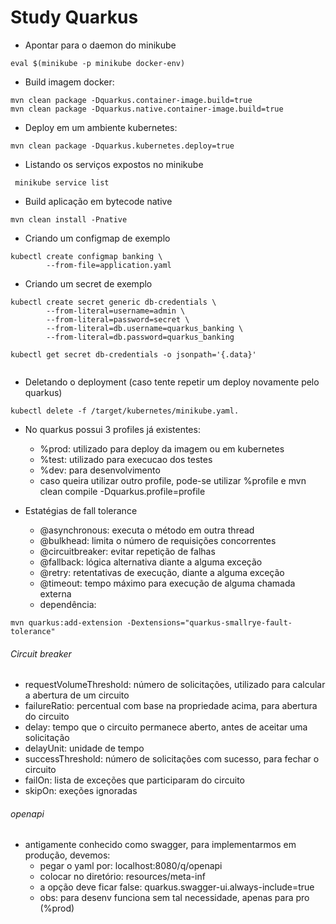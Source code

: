 # Study Quarkus
- Apontar para o daemon do minikube
```
eval $(minikube -p minikube docker-env)
```
- Build imagem docker:
```
mvn clean package -Dquarkus.container-image.build=true
mvn clean package -Dquarkus.native.container-image.build=true
```
- Deploy em um ambiente kubernetes:
```
mvn clean package -Dquarkus.kubernetes.deploy=true
```
- Listando os serviços expostos no minikube
```
 minikube service list
```
- Build aplicação em bytecode native
```
mvn clean install -Pnative
```
- Criando um configmap de exemplo
```
kubectl create configmap banking \
        --from-file=application.yaml
```
- Criando um secret de exemplo
```
kubectl create secret generic db-credentials \
        --from-literal=username=admin \
        --from-literal=password=secret \
        --from-literal=db.username=quarkus_banking \
        --from-literal=db.password=quarkus_banking
        
kubectl get secret db-credentials -o jsonpath='{.data}'
        
```
- Deletando o deployment (caso tente repetir um deploy novamente pelo quarkus)
```
kubectl delete -f /target/kubernetes/minikube.yaml.
```

- No quarkus possui 3 profiles já existentes:
  - %prod: utilizado para deploy da imagem ou em kubernetes
  - %test: utilizado para execucao dos testes
  - %dev: para desenvolvimento
  - caso queira utilizar outro profile, pode-se utilizar %profile e mvn clean compile -Dquarkus.profile=profile  

- Estatégias de fall tolerance
  - @asynchronous: executa o método em outra thread
  - @bulkhead: limita o número de requisições concorrentes
  - @circuitbreaker: evitar repetição de falhas
  - @fallback: lógica alternativa diante a alguma exceção
  - @retry: retentativas de execução, diante a alguma exceção
  - @timeout: tempo máximo para execução de alguma chamada externa
  - dependência:
```
mvn quarkus:add-extension -Dextensions="quarkus-smallrye-fault-tolerance"
```

###### Circuit breaker
- requestVolumeThreshold: número de solicitações, utilizado para calcular a abertura de um circuito
- failureRatio: percentual com base na propriedade acima, para abertura do circuito
- delay: tempo que o circuito permanece aberto, antes de aceitar uma solicitação
- delayUnit: unidade de tempo
- successThreshold: número de solicitações com sucesso, para fechar o circuito
- failOn: lista de exceções que participaram do circuito
- skipOn: exeções ignoradas

###### openapi
- antigamente conhecido como swagger, para implementarmos em produção, devemos:
  - pegar o yaml por: localhost:8080/q/openapi
  - colocar no diretório: resources/meta-inf
  - a opção deve ficar false: quarkus.swagger-ui.always-include=true
  - obs: para desenv funciona sem tal necessidade, apenas para pro (%prod)
